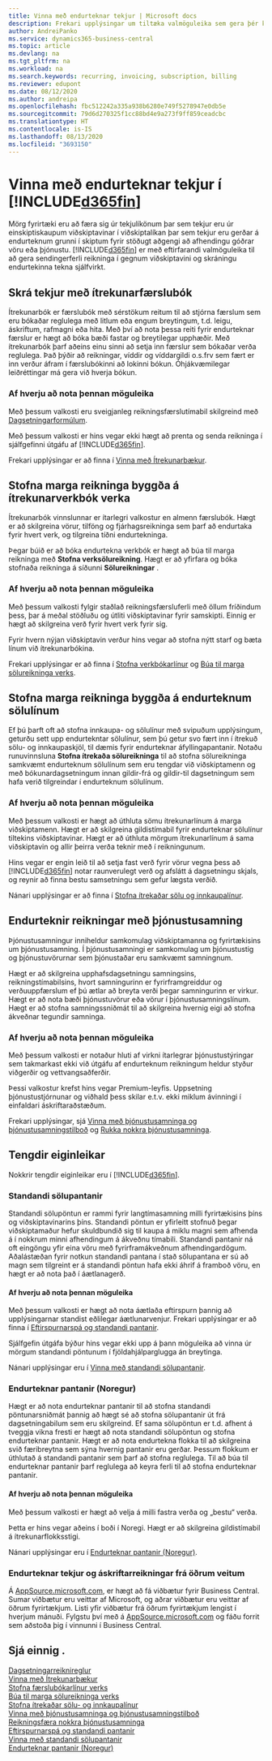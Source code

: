 ```yaml
---
title: Vinna með endurteknar tekjur | Microsoft docs
description: Frekari upplýsingar um tiltæka valmöguleika sem gera þér kleift að senda greiðslureikninga til viðskiptavina þinna og skrá endurteknar tekjur.
author: AndreiPanko
ms.service: dynamics365-business-central
ms.topic: article
ms.devlang: na
ms.tgt_pltfrm: na
ms.workload: na
ms.search.keywords: recurring, invoicing, subscription, billing
ms.reviewer: edupont
ms.date: 08/12/2020
ms.author: andreipa
ms.openlocfilehash: fbc512242a335a938b6280e749f5278947e0db5e
ms.sourcegitcommit: 79d6d270325f1cc88bd4e9a273f9ff859ceadcbc
ms.translationtype: HT
ms.contentlocale: is-IS
ms.lasthandoff: 08/13/2020
ms.locfileid: "3693150"
---
```

# <a name="work-with-recurring-revenue-in-d365fin"></a>Vinna með endurteknar tekjur í [!INCLUDE[d365fin](includes/d365fin_md.md)]

Mörg fyrirtæki eru að færa sig úr tekjulíkönum þar sem tekjur eru úr einskiptiskaupum viðskiptavinar í viðskiptalíkan þar sem tekjur eru gerðar á endurteknum grunni í skiptum fyrir stöðugt aðgengi að afhendingu góðrar vöru eða þjónustu.
[!INCLUDE[d365fin](includes/d365fin_md.md)] er með eftirfarandi valmöguleika til að gera sendingerferli reikninga í gegnum viðskiptavini og skráningu endurtekinna tekna sjálfvirkt. 

## <a name="register-revenue-with-a-recurring-general-journal"></a>Skrá tekjur með ítrekunarfærslubók

Ítrekunarbók er færslubók með sérstökum reitum til að stjórna færslum sem eru bókaðar reglulega með litlum eða engum breytingum, t.d. leigu, áskriftum, rafmagni eða hita. Með því að nota þessa reiti fyrir endurteknar færslur er hægt að bóka bæði fastar og breytilegar upphæðir. Með ítrekunarbók þarf aðeins einu sinni að setja inn færslur sem bókaðar verða reglulega. Það þýðir að reikningar, víddir og víddargildi o.s.frv sem fært er inn verður áfram í færslubókinni að lokinni bókun. Óhjákvæmilegar leiðréttingar má gera við hverja bókun.

### <a name="why-use-this-option"></a>Af hverju að nota þennan möguleika

Með þessum valkosti eru sveigjanleg reikningsfærslutímabil skilgreind með [Dagsetningarformúlum](ui-enter-date-ranges.md#using-date-formulas).

Með þessum valkosti er hins vegar ekki hægt að prenta og senda reikninga í sjálfgefinni útgáfu af [!INCLUDE[d365fin](includes/d365fin_md.md)].  

Frekari upplýsingar er að finna í [Vinna með Ítrekunarbækur](ui-work-general-journals.md#working-with-recurring-journals).  

## <a name="create-multiple-invoices-based-on-a-recurring-job-journal"></a>Stofna marga reikninga byggða á ítrekunarverkbók verka

Ítrekunarbók vinnslunnar er ítarlegri valkostur en almenn færslubók. Hægt er að skilgreina vörur, tilföng og fjárhagsreikninga sem þarf að endurtaka fyrir hvert verk, og tilgreina tíðni endurtekninga.  

Þegar búið er að bóka endurtekna verkbók er hægt að búa til marga reikninga með **Stofna verksölureikning**. Hægt er að yfirfara og bóka stofnaða reikninga á síðunni **Sölureikningar** .

### <a name="why-use-this-option"></a>Af hverju að nota þennan möguleika

Með þessum valkosti fylgir staðlað reikningsfærsluferli með öllum fríðindum þess, þar á meðal stöðluðu og útliti viðskiptavinar fyrir samskipti. Einnig er hægt að skilgreina verð fyrir hvert verk fyrir sig.

Fyrir hvern nýjan viðskiptavin verður hins vegar að stofna nýtt starf og bæta línum við ítrekunarbókina. 

Frekari upplýsingar er að finna í [Stofna verkbókarlínur](projects-how-record-job-usage.md#to-create-job-journal-lines-manually) og [Búa til marga sölureikninga verks](projects-how-invoice-jobs.md#to-create-multiple-job-sales-invoices).

## <a name="create-multiple-invoices-based-on-recurring-sales-lines"></a>Stofna marga reikninga byggða á endurteknum sölulínum

Ef þú þarft oft að stofna innkaupa- og sölulínur með svipuðum upplýsingum, geturðu sett upp endurtekntar sölulínur, sem þú getur svo fært inn í ítrekuð sölu- og innkaupaskjöl, til dæmis fyrir endurteknar áfyllingapantanir. Notaðu runuvinnsluna **Stofna ítrekaða sölureikninga** til að stofna sölureikninga samkvæmt endurteknum sölulínum sem eru tengdar við viðskiptamenn og með bókunardagsetningum innan gildir-frá og gildir-til dagsetningum sem hafa verið tilgreindar í endurteknum sölulínum.  

### <a name="why-use-this-option"></a>Af hverju að nota þennan möguleika

Með þessum valkosti er hægt að úthluta sömu ítrekunarlínum á marga viðskiptamenn. Hægt er að skilgreina gildistímabil fyrir endurteknar sölulínur tiltekins viðskiptavinar. Hægt er að úthluta mörgum ítrekunarlínum á sama viðskiptavin og allir þeirra verða teknir með í reikningunum.

Hins vegar er engin leið til að setja fast verð fyrir vörur vegna þess að [!INCLUDE[d365fin](includes/d365fin_md.md)] notar raunverulegt verð og afslátt á dagsetningu skjals, og reynir að finna bestu samsetningu sem gefur lægsta verðið.  

Nánari upplýsingar er að finna í [Stofna ítrekaðar sölu og innkaupalínur](sales-how-work-standard-lines.md).

## <a name="recurring-invoices-with-service-contract"></a>Endurteknir reikningar með þjónustusamning

Þjónustusamningur inniheldur samkomulag viðskiptamanna og fyrirtækisins um þjónustusamning. Í þjónustusamningi er samkomulag um þjónustustig og þjónustuvörurnar sem þjónustaðar eru samkvæmt samningnum.  

Hægt er að skilgreina upphafsdagsetningu samningsins, reikningstímabilsins, hvort samningurinn er fyrirframgreiddur og verðuuppfærslum ef þú ætlar að breyta verði þegar samningurinn er virkur. Hægt er að nota bæði þjónustuvörur eða vörur í þjónustusamningslínum.
Hægt er að  stofna samningssniðmát til að skilgreina hvernig eigi að stofna ákveðnar tegundir samninga.  

### <a name="why-use-this-option"></a>Af hverju að nota þennan möguleika

Með þessum valkosti er notaður hluti af virkni ítarlegrar þjónustustýringar sem takmarkast ekki við útgáfu af endurteknum reikningum heldur styður viðgerðir og vettvangsaðferðir.

Þessi valkostur krefst hins vegar Premium-leyfis. Uppsetning þjónustustjórnunar og viðhald þess skilar e.t.v. ekki miklum ávinningi í einfaldari áskriftaraðstæðum.  

Frekari upplýsingar, sjá [Vinna með þjónustusamninga og þjónustusamningstilboð](service-how-to-create-service-contracts-and-service-contract-quotes.md) og [Rukka nokkra þjónustusamninga](service-how-create-invoices.md#to-invoice-several-service-contracts).

## <a name="related-features"></a>Tengdir eiginleikar
Nokkrir tengdir eiginleikar eru í [!INCLUDE[d365fin](includes/d365fin_md.md)].

### <a name="blanket-sales-orders"></a>Standandi sölupantanir

Standandi sölupöntun er rammi fyrir langtímasamning milli fyrirtækisins þíns og viðskiptavinarins þíns.
Standandi pöntun er yfirleitt stofnuð þegar viðskiptamaður hefur skuldbundið sig til kaupa á miklu magni sem afhenda á í nokkrum minni afhendingum á ákveðnu tímabili. Standandi pantanir ná oft eingöngu yfir eina vöru með fyrirframákveðnum afhendingardögum. Aðalástæðan fyrir notkun standandi pantana í stað sölupantana er sú að magn sem tilgreint er á standandi pöntun hafa ekki áhrif á framboð vöru, en hægt er að nota það í áætlanagerð.

#### <a name="why-use-this-option"></a>Af hverju að nota þennan möguleika

Með þessum valkosti er hægt að nota áætlaða eftirspurn þannig að upplýsingarnar standist eðlilegar áætlunarvenjur. Frekari upplýsingar er að finna í [Eftirspurnarspá og standandi pantanir](design-details-central-concepts-of-the-planning-system.md#demand-forecasts-and-blanket-orders).  

Sjálfgefin útgáfa býður hins vegar ekki upp á þann möguleika að vinna úr mörgum standandi pöntunum í fjöldahjálparglugga án breytinga.

Nánari upplýsingar eru í [Vinna með standandi sölupantanir](sales-how-to-create-blanket-sales-orders.md).

### <a name="recurring-orders-norway"></a>Endurteknar pantanir (Noregur)

Hægt er að nota endurteknar pantanir til að stofna standandi pöntunarsniðmát þannig að hægt sé að stofna sölupantanir út frá dagsetningabilum sem eru skilgreind. Ef sama sölupöntun er t.d. afhent á tveggja vikna fresti er hægt að nota standandi sölupöntun og stofna endurteknar pantanir.
Hægt er að nota endurtekna flokka til að skilgreina svið færibreytna sem sýna hvernig pantanir eru gerðar. Þessum flokkum er úthlutað á standandi pantanir sem þarf að stofna reglulega. Til að búa til endurteknar pantanir þarf reglulega að keyra ferli til að stofna endurteknar pantanir. 

#### <a name="why-use-this-option"></a>Af hverju að nota þennan möguleika

Með þessum valkosti er hægt að velja á milli fastra verða og „bestu“ verða.

Þetta er hins vegar aðeins í boði í Noregi. Hægt er að skilgreina gildistímabil á ítrekunarflokksstigi.

Nánari upplýsingar eru í [Endurteknar pantanir (Noregur)](/localfunctionality/norway/recurring-orders.md).

### <a name="recurring-revenue-and-subscription-billing-by-other-providers"></a>Endurteknar tekjur og áskriftarreikningar frá öðrum veitum

Á [AppSource.microsoft.com](https://appsource.microsoft.com/), er hægt að fá viðbætur fyrir Business Central. Sumar viðbætur eru veittar af Microsoft, og aðrar viðbætur eru veittar af öðrum fyrirtækjum. Listi yfir viðbætur frá öðrum fyrirtækjum lengist í hverjum mánuði. Fylgstu því með á [AppSource.microsoft.com](https://go.microsoft.com/fwlink/?linkid=2081646) og fáðu forrit sem aðstoða þig í vinnunni í Business Central.  

## <a name="see-also"></a>Sjá einnig .

[Dagsetningarreiknireglur](ui-enter-date-ranges.md#using-date-formulas)  
[Vinna með Ítrekunarbækur](ui-work-general-journals.md#working-with-recurring-journals)  
[Stofna færslubókarlínur verks](projects-how-record-job-usage.md#to-create-job-journal-lines-manually)  
[Búa til marga sölureikninga verks](projects-how-invoice-jobs.md#to-create-multiple-job-sales-invoices)  
[Stofna ítrekaðar sölu- og innkaupalínur](sales-how-work-standard-lines.md)  
[Vinna með þjónustusamninga og þjónustusamningstilboð](service-how-to-create-service-contracts-and-service-contract-quotes.md)  
[Reikningsfæra nokkra þjónustusamninga](service-how-create-invoices.md#to-invoice-several-service-contracts)  
[Eftirspurnarspá og standandi pantanir](design-details-central-concepts-of-the-planning-system.md#demand-forecasts-and-blanket-orders)  
[Vinna með standandi sölupantanir](sales-how-to-create-blanket-sales-orders.md)  
[Endurteknar pantanir (Noregur)](/localfunctionality/norway/recurring-orders.md)  
